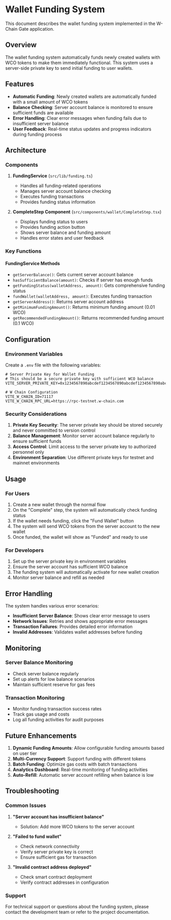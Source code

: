 # Wallet Funding System

This document describes the wallet funding system implemented in the W-Chain Gate application.

## Overview

The wallet funding system automatically funds newly created wallets with WCO tokens to make them immediately functional. This system uses a server-side private key to send initial funding to user wallets.

## Features

- **Automatic Funding**: Newly created wallets are automatically funded with a small amount of WCO tokens
- **Balance Checking**: Server account balance is monitored to ensure sufficient funds are available
- **Error Handling**: Clear error messages when funding fails due to insufficient server balance
- **User Feedback**: Real-time status updates and progress indicators during funding process

## Architecture

### Components

1. **FundingService** (`src/lib/funding.ts`)
   - Handles all funding-related operations
   - Manages server account balance checking
   - Executes funding transactions
   - Provides funding status information

2. **CompleteStep Component** (`src/components/wallet/CompleteStep.tsx`)
   - Displays funding status to users
   - Provides funding action button
   - Shows server balance and funding amount
   - Handles error states and user feedback

### Key Functions

#### FundingService Methods

- `getServerBalance()`: Gets current server account balance
- `hasSufficientBalance(amount)`: Checks if server has enough funds
- `getFundingStatus(walletAddress, amount)`: Gets comprehensive funding status
- `fundWallet(walletAddress, amount)`: Executes funding transaction
- `getServerAddress()`: Returns server account address
- `getMinimumFundingAmount()`: Returns minimum funding amount (0.01 WCO)
- `getRecommendedFundingAmount()`: Returns recommended funding amount (0.1 WCO)

## Configuration

### Environment Variables

Create a `.env` file with the following variables:

```env
# Server Private Key for Wallet Funding
# This should be a secure private key with sufficient WCO balance
VITE_SERVER_PRIVATE_KEY=0x1234567890abcdef1234567890abcdef1234567890abcdef1234567890abcdef

# W Chain Configuration
VITE_W_CHAIN_ID=71117
VITE_W_CHAIN_RPC_URL=https://rpc-testnet.w-chain.com
```

### Security Considerations

1. **Private Key Security**: The server private key should be stored securely and never committed to version control
2. **Balance Management**: Monitor server account balance regularly to ensure sufficient funds
3. **Access Control**: Limit access to the server private key to authorized personnel only
4. **Environment Separation**: Use different private keys for testnet and mainnet environments

## Usage

### For Users

1. Create a new wallet through the normal flow
2. On the "Complete" step, the system will automatically check funding status
3. If the wallet needs funding, click the "Fund Wallet" button
4. The system will send WCO tokens from the server account to the new wallet
5. Once funded, the wallet will show as "Funded" and ready to use

### For Developers

1. Set up the server private key in environment variables
2. Ensure the server account has sufficient WCO balance
3. The funding system will automatically activate for new wallet creation
4. Monitor server balance and refill as needed

## Error Handling

The system handles various error scenarios:

- **Insufficient Server Balance**: Shows clear error message to users
- **Network Issues**: Retries and shows appropriate error messages
- **Transaction Failures**: Provides detailed error information
- **Invalid Addresses**: Validates wallet addresses before funding

## Monitoring

### Server Balance Monitoring

- Check server balance regularly
- Set up alerts for low balance scenarios
- Maintain sufficient reserve for gas fees

### Transaction Monitoring

- Monitor funding transaction success rates
- Track gas usage and costs
- Log all funding activities for audit purposes

## Future Enhancements

1. **Dynamic Funding Amounts**: Allow configurable funding amounts based on user tier
2. **Multi-Currency Support**: Support funding with different tokens
3. **Batch Funding**: Optimize gas costs with batch transactions
4. **Analytics Dashboard**: Real-time monitoring of funding activities
5. **Auto-Refill**: Automatic server account refilling when balance is low

## Troubleshooting

### Common Issues

1. **"Server account has insufficient balance"**
   - Solution: Add more WCO tokens to the server account

2. **"Failed to fund wallet"**
   - Check network connectivity
   - Verify server private key is correct
   - Ensure sufficient gas for transaction

3. **"Invalid contract address deployed"**
   - Check smart contract deployment
   - Verify contract addresses in configuration

### Support

For technical support or questions about the funding system, please contact the development team or refer to the project documentation.
